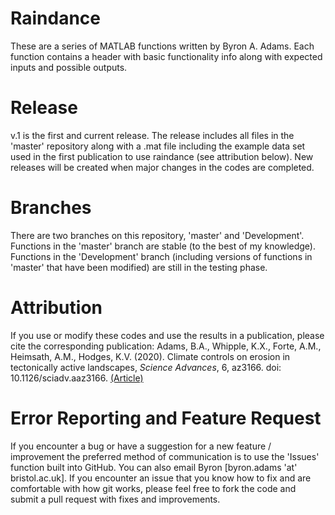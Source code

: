 # Raindance
These are a series of MATLAB functions written by Byron A. Adams. Each function contains a header with basic functionality info along with expected inputs and possible outputs.

# Release
v.1 is the first and current release. The release includes all files in the 'master' repository along with a .mat file including the example data set used in the first publication to use raindance (see attribution below). New releases will be created when major changes in the codes are completed.

# Branches
There are two branches on this repository, 'master' and 'Development'. Functions in the 'master' branch are stable (to the best of my knowledge). Functions in the 'Development' branch (including versions of functions in 'master' that have been modified) are still in the testing phase.

# Attribution
If you use or modify these codes and use the results in a publication, please cite the corresponding publication: Adams, B.A., Whipple, K.X., Forte, A.M., Heimsath, A.M., Hodges, K.V. (2020). Climate controls on erosion in tectonically active landscapes, *Science Advances*, 6, az3166. doi: 10.1126/sciadv.aaz3166. [(Article)](https://www.science.org/doi/10.1126/sciadv.aaz3166)  

# Error Reporting and Feature Request
If you encounter a bug or have a suggestion for a new feature / improvement the preferred method of communication is to use the 'Issues' function built into GitHub. You can also email Byron [byron.adams 'at' bristol.ac.uk]. If you encounter an issue that you know how to fix and are comfortable with how git works, please feel free to fork the code and submit a pull request with fixes and improvements.
